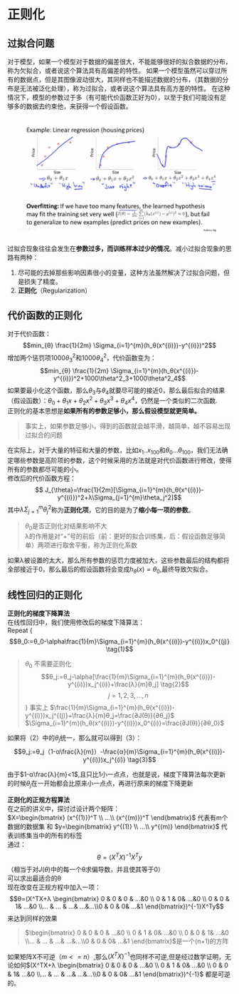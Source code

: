 # 正则化
## 过拟合问题 
对于模型，如果一个模型对于数据的偏差很大，不能能够很好的拟合数据的分布，称为欠拟合，或者说这个算法具有高偏差的特性。 如果一个模型虽然可以穿过所有的数据点，但是其图像波动很大，其同样也不能描述数据的分布，（其数据的分布是无法被泛化处理），称为过拟合，或者说这个算法具有高方差的特性。 在这种情况下，模型的参数过于多（有可能代价函数正好为0），以至于我们可能没有足够多的数据去约束他，来获得一个假设函数。
![](https://raw.githubusercontent.com/l61012345/Pic/master/img/20201224205854.png)
过拟合现象往往会发生在**参数过多，而训练样本过少的情况**。减小过拟合现象的思路有两种： 
1. 尽可能的去掉那些影响因素很小的变量，这种方法虽然解决了过拟合问题，但是损失了精度。  
2. **正则化**（Regularization）  

## 代价函数的正则化  
对于代价函数：
$$min_{θ} \frac{1}{2m} \Sigma_{i=1}^{m}(h_θ(x^{(i)})-y^{(i)})^2$$
增加两个惩罚项$1000\theta^2_3$和$1000\theta^2_4$，代价函数变为：  
$$min_{θ} \frac{1}{2m} \Sigma_{i=1}^{m}(h_θ(x^{(i)})-y^{(i)})^2+1000\theta^2_3+1000\theta^2_4$$
如果要最小化这个函数，那么$\theta_3$与$\theta_4$就要尽可能的接近0，那么最后拟合的结果（假设函数）：$\theta_0+\theta_1x+\theta_2x^2+\theta_3x^3+\theta_4x^4$，仍然是一个类似的二次函数.  
正则化的基本思想是**如果所有的参数足够小，那么假设模型就更简单。**  
>事实上，如果参数足够小，得到的函数就会越平滑，越简单，越不容易出现过拟合的问题  

在实际上，对于大量的特征和大量的参数，比如$x_1..x_{100}$和$\theta_0...\theta_{100}$，我们无法确定哪些参数是高阶项的参数，这个时候采用的方法就是对代价函数进行修改，使得所有的参数都尽可能的小。  
修改后的代价函数方程：  
$$ J_{\theta}=\frac{1}{2m}[\Sigma_{i=1}^{m}(h_θ(x^{(i)})-y^{(i)})^2+λ\Sigma_{j=1}^{m}\theta_j^2]$$
其中$λ\Sigma_{j=1}^{m}\theta_j^2$称为**正则化项**，它的目的是为了**缩小每一项的参数**。
>$\theta_0$是否正则化对结果影响不大  
λ的作用是对“+”号的前后（前：更好的拟合训练集，后：假设函数足够简单）两项进行取舍平衡，称为正则化系数  

如果λ被设置的太大，那么所有参数的惩罚力度被加大，这些参数最后的结构都将全部接近于0，那么最后的假设函数将会变成$h_\theta(x)=θ_0$,最终导致欠拟合。  

## 线性回归的正则化
**正则化的梯度下降算法**  
在线性回归中，我们使用修改后的梯度下降算法：  
Repeat {   
$$θ_0:=θ_0-\alpha\frac{1}{m}\Sigma_{i=1}^{m}(h_θ(x^{(i)})-y^{(i)})x_0^{(j)} \tag{1}$$
> $θ_0$  不需要正则化  
$$θ_j:=θ_j-\alpha[\frac{1}{m}\Sigma_{i=1}^{m}(h_θ(x^{(i)})-y^{(i)})x_j^{(i)}+\frac{λ}{m}θ_j] \tag{2}$$
$$j=1,2,3,...,n$$
}
> 事实上  $\frac{1}{m}\Sigma_{i=1}^{m}(h_θ(x^{(i)})-y^{(i)})x_j^{(j)}+\frac{λ}{m}θ_j=\frac{∂J(θ)}{∂θ_j}$  
> $\Sigma_{i=1}^{m}(h_θ(x^{(i)})-y^{(i)})x_0^{(i)}=\frac{∂J(θ)}{∂θ_0}$  

如果将（2）中的$\theta_j$统一，那么就可以得到（3）：  
$$θ_j:=θ_j（1-α\frac{λ}{m}）-\frac{α}{m}\Sigma_{i=1}^{m}(h_θ(x^{(i)})-y^{(i)})x_j^{(i)} \tag{3}$$

由于$1-α\frac{λ}{m}<1$,且只比1小一点点，也就是说，梯度下降算法每次更新的时候$θ_j$在一开始都会比原来小一点点，再进行原来的梯度下降更新  
  

**正则化的正规方程算法**  
在之前的讲义中，探讨过设计两个矩阵：  
$X=\begin{bmatrix} (x^{(1)})^T \\ ...\\ (x^{(m)})^T \end{bmatrix}$ 代表有m个数据的数据集 和 $y=\begin{bmatrix} y^{(1)} \\ ...\\ y^{(m)} \end{bmatrix}$ 代表训练集当中的所有的标签  
通过：
$$θ=(X^TX)^{-1}X^Ty$$
（相当于对$J(θ)$中的每一个θ求偏导数，并且使其等于0）  
可以求出最适合的θ  
现在改变在正规方程中加入一项：
$$θ=(X^TX+λ
\begin{bmatrix}
0 & 0 & 0 & ...&0 \\   0 & 1 & 0& ...&0 \\ 0 & 0 & 1& ...&0 \\... & ... & ...& ...&...\\0 & 0 & 0& ...&1
\end{bmatrix})^{-1}X^Ty$$
来达到同样的效果  
>$\begin{bmatrix}
0 & 0 & 0 & ...&0 \\   0 & 1 & 0& ...&0 \\ 0 & 0 & 1& ...&0 \\... & ... & ...& ...&...\\0 & 0 & 0& ...&1
\end{bmatrix}$是一个(n+1)的方阵  

如果矩阵X不可逆$（m<=n）$,那么$(X^TX)^{-1}$也同样不可逆,但是经过数学证明，无论如何$(X^TX+λ
\begin{bmatrix}
0 & 0 & 0 & ...&0 \\   0 & 1 & 0& ...&0 \\ 0 & 0 & 1& ...&0 \\... & ... & ...& ...&...\\0 & 0 & 0& ...&1
\end{bmatrix})^{-1}$ 都是可逆的。